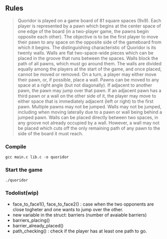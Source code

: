 ## Rules

>Quoridor is played on a game board of 81 square spaces (9x9). Each player is represented by a pawn which begins at the center space
of one edge of the board (in a two-player game, the pawns begin opposite each other). The objective is to be the first player to
move their pawn to any space on the opposite side of the gameboard from which it begins.
The distinguishing characteristic of Quoridor is its twenty walls. Walls are flat two-space-wide pieces which can be placed 
in the groove that runs between the spaces. Walls block the path of all pawns, which must go around them. The walls are divided
equally among the players at the start of the game, and once placed, cannot be moved or removed. On a turn, a player may either
move their pawn, or, if possible, place a wall.
Pawns can be moved to any space at a right angle (but not diagonally). If adjacent to another pawn, 
the pawn may jump over that pawn. If an adjacent pawn has a third pawn or a wall on the other side of it, the player may move to
either space that is immediately adjacent (left or right) to the first pawn. Multiple pawns may not be jumped. Walls may not be
jumped, including when moving laterally due to a pawn or wall being behind a jumped pawn.
Walls can be placed directly between two spaces, in any groove not already occupied by a wall. However, 
a wall may not be placed which cuts off the only remaining path of any pawn to the side of the board it must reach. 

### Compile

`gcc main.c lib.c -o quoridor`

### Start the game

`./quoridor`

### Todolist(wip)
*	face_to_face1(), face_to_face2() : case when the two opponents are close togheter and one wants to jump over the other.
* new variable in the struct: barriers (number of avaiable barriers)
* barriers_placing()
*	barrier_already_placed()
* path_checking() : check if the player has at least one path to go.

